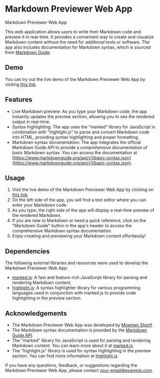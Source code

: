 # Markdown Previewer Web App

Markdown Previewer Web App

This web application allows users to write their Markdown code and preview it in real-time. It provides a convenient way to create and visualize Markdown content without the need for additional tools or software. The app also includes documentation for Markdown syntax, which is sourced from [Markdown Guide](https://www.markdownguide.org).

## Demo

You can try out the live demo of the Markdown Previewer Web App by visiting [this link](https://markdown-previewer-moamensherif81.vercel.app/).

## Features

- Live Markdown preview: As you type your Markdown code, the app instantly updates the preview section, allowing you to see the rendered output in real-time.
- Syntax highlighting: The app uses the "marked" library for JavaScript in combination with "highlight.js" to parse and convert Markdown code into HTML, providing syntax highlighting and proper formatting.
- Markdown syntax documentation: The app integrates the official Markdown Guide API to provide a comprehensive documentation of basic Markdown syntax. You can access the documentation at [https://www.markdownguide.org/api/v1/basic-syntax.json](https://www.markdownguide.org/api/v1/basic-syntax.json).

## Usage

1. Visit the live demo of the Markdown Previewer Web App by clicking on [this link](https://markdown-previewer-moamensherif81.vercel.app/).
2. On the left side of the app, you will find a text editor where you can enter your Markdown code.
3. As you type, the right side of the app will display a real-time preview of the rendered Markdown.
4. If you are new to Markdown or need a quick reference, click on the "Markdown Guide" button in the app's header to access the comprehensive Markdown syntax documentation.
5. Enjoy creating and previewing your Markdown content effortlessly!

## Dependencies

The following external libraries and resources were used to develop the Markdown Previewer Web App:

- [marked.js](https://marked.js.org/): A fast and feature-rich JavaScript library for parsing and rendering Markdown content.
- [highlight.js](https://highlightjs.org/): A syntax highlighter library for various programming languages used in conjunction with marked.js to provide code highlighting in the preview section.

## Acknowledgements

- The Markdown Previewer Web App was developed by [Moamen Sherif](https://github.com/MoamenSherif81).
- The Markdown syntax documentation is provided by the [Markdown Guide API](https://www.markdownguide.org/api/v1/basic-syntax.json).
- The "marked" library for JavaScript is used for parsing and rendering Markdown content. You can learn more about it at [marked.js](https://marked.js.org/).
- The "highlight.js" library is used for syntax highlighting in the preview section. You can find more information at [highlight.js](https://highlightjs.org/).

If you have any questions, feedback, or suggestions regarding the Markdown Previewer Web App, please contact [your-email@example.com](mailto:your-email@example.com).
